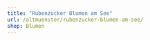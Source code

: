 ```yaml
---
title: "Rubenzucker Blumen am See"
url: /altmuenster/rubenzucker-blumen-am-see/
shop: Blumen
---
```

